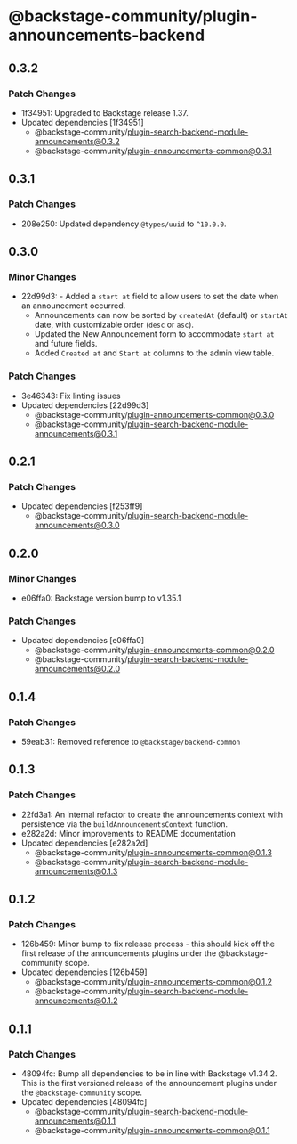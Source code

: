 # @backstage-community/plugin-announcements-backend

## 0.3.2

### Patch Changes

- 1f34951: Upgraded to Backstage release 1.37.
- Updated dependencies [1f34951]
  - @backstage-community/plugin-search-backend-module-announcements@0.3.2
  - @backstage-community/plugin-announcements-common@0.3.1

## 0.3.1

### Patch Changes

- 208e250: Updated dependency `@types/uuid` to `^10.0.0`.

## 0.3.0

### Minor Changes

- 22d99d3: - Added a `start at` field to allow users to set the date when an announcement occurred.
  - Announcements can now be sorted by `createdAt` (default) or `startAt` date, with customizable order (`desc` or `asc`).
  - Updated the New Announcement form to accommodate `start at` and future fields.
  - Added `Created at` and `Start at` columns to the admin view table.

### Patch Changes

- 3e46343: Fix linting issues
- Updated dependencies [22d99d3]
  - @backstage-community/plugin-announcements-common@0.3.0
  - @backstage-community/plugin-search-backend-module-announcements@0.3.1

## 0.2.1

### Patch Changes

- Updated dependencies [f253ff9]
  - @backstage-community/plugin-search-backend-module-announcements@0.3.0

## 0.2.0

### Minor Changes

- e06ffa0: Backstage version bump to v1.35.1

### Patch Changes

- Updated dependencies [e06ffa0]
  - @backstage-community/plugin-announcements-common@0.2.0
  - @backstage-community/plugin-search-backend-module-announcements@0.2.0

## 0.1.4

### Patch Changes

- 59eab31: Removed reference to `@backstage/backend-common`

## 0.1.3

### Patch Changes

- 22fd3a1: An internal refactor to create the announcements context with persistence via the `buildAnnouncementsContext` function.
- e282a2d: Minor improvements to README documentation
- Updated dependencies [e282a2d]
  - @backstage-community/plugin-announcements-common@0.1.3
  - @backstage-community/plugin-search-backend-module-announcements@0.1.3

## 0.1.2

### Patch Changes

- 126b459: Minor bump to fix release process - this should kick off the first release of the announcements plugins under the @backstage-community scope.
- Updated dependencies [126b459]
  - @backstage-community/plugin-announcements-common@0.1.2
  - @backstage-community/plugin-search-backend-module-announcements@0.1.2

## 0.1.1

### Patch Changes

- 48094fc: Bump all dependencies to be in line with Backstage v1.34.2. This is the first versioned release of the announcement plugins under the `@backstage-community` scope.
- Updated dependencies [48094fc]
  - @backstage-community/plugin-search-backend-module-announcements@0.1.1
  - @backstage-community/plugin-announcements-common@0.1.1
